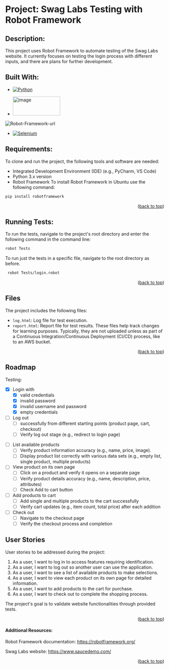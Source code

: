 <!-- ABOUT THE PROJECT -->
# Project: Swag Labs Testing with Robot Framework

## Description:

This project uses Robot Framework to automate testing of the Swag Labs website. It currently focuses on testing the login process with different inputs, and there are plans for further development.

## Built With:

* [![Python][Python-image]][Python-url]

* <img src="https://europe1.discourse-cdn.com/standard21/uploads/robotframework1/original/1X/927bccfd8d2d7ad89b17972cb1dc27f432ffac3f.png" alt="image" width="150" height="60" onclick="window.location.href='https://robotframework.org/'"> 
![Robot-Framework-url]

[//]: # (* [![Robot-Framework][Robot-Framework-image]][Robot-Framework-url])

* [![Selenium][Selenium.img]][Selenium-url]

<!-- REQUIREMENTS -->
## Requirements:
To clone and run the project, the following tools and software are needed:

- Integrated Development Environment (IDE) (e.g., PyCharm, VS Code)
- Python 3.x version
- Robot Framework
To install Robot Framework in Ubuntu use the following command: 
```sh
pip install robotframework
```

<p align="right">(<a href="#readme-top">back to top</a>)</p>

## Running Tests:

To run the tests, navigate to the project's root directory and enter the following command in the command line:
```sh
robot Tests
```

To run just the tests in a specific file, navigate to the root directory as before.
```sh
 robot Tests/login.robot
 ```

<p align="right">(<a href="#readme-top">back to top</a>)</p>

## Files
The project includes the following files:

- `log.html`: Log file for test execution.
- `report.html`: Report file for test results.
These files help track changes for learning purposes. Typically, they are not uploaded unless as part of a Continuous Integration/Continuous Deployment (CI/CD) process, like to an AWS bucket.

<p align="right">(<a href="#readme-top">back to top</a>)</p>

## Roadmap
Testing:
- [x] Login with
    - [x] valid credentials
    - [x] invalid password
    - [x] invalid username and password
    - [x] empty credentials

- [ ] Log out 
    - [ ] successfully from different starting points (product page, cart, checkout)
    - [ ] Verify log out stage (e.g., redirect to login page)

[//]: # (* extra: Handle edge cases &#40;e.g., already logged out, logout during product/cart interaction&#41;)

[//]: # (* extra: Simulate network issues or errors during logout)

- [ ] List available products
    - [ ] Verify product information accuracy (e.g., name, price, image).
    - [ ] Display product list correctly with various data sets (e.g., empty list, single product, multiple products)

- [ ] View product on its own page
    - [ ] Click on a product and verify it opens on a separate page
    - [ ] Verify product details accuracy (e.g., name, description, price, attributes)
    - [ ] Check Add to cart button
- [ ] Add products to cart
    - [ ] Add single and multiple products to the cart successfully
    - [ ] Verify cart updates (e.g., item count, total price) after each addition

- [ ] Check out
    - [ ] Navigate to the checkout page
    - [ ] Verify the checkout process and completion

## User Stories
User stories to be addressed during the project:

1. As a user, I want to log in to access features requiring identification.
2. As a user, I want to log out so another user can use the application. 
3. As a user, I want to see a list of available products to make selections. 
4. As a user, I want to view each product on its own page for detailed information. 
5. As a user, I want to add products to the cart for purchase. 
6. As a user, I want to check out to complete the shopping process.

The project's goal is to validate website functionalities through provided tests.

<p align="right">(<a href="#readme-top">back to top</a>)</p>

#### Additional Resources:

Robot Framework documentation: https://robotframework.org/

Swag Labs website: https://www.saucedemo.com/

<p align="right">(<a href="#readme-top">back to top</a>)</p>


[Python-image]:https://img.shields.io/badge/python-3670A0?style=for-the-badge&logo=python&logoColor=ffdd54
[Python-url]:https://www.python.org/
[Robot-Framework-image]:https://pouch.jumpshare.com/preview/m0nGQpvkgvQFBBNX-Bc3uENvAZzpeqsf_gPqkLQJxYFLM0StrOAxHtN77jYKAb0PzwKKy4Lp7dvwNtmJa-_A-ieQEXfhuVh4Pziz2aUTUxo

[//]: # ([Robot-Framework-image]:https://europe1.discourse-cdn.com/standard21/uploads/robotframework1/original/1X/927bccfd8d2d7ad89b17972cb1dc27f432ffac3f.png)
[Robot-Framework-url]:https://robotframework.org/
[Selenium.img]:https://img.shields.io/badge/-selenium-%43B02A?style=for-the-badge&logo=selenium&logoColor=white
[Selenium-url]:https://www.selenium.dev/